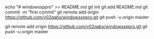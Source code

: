 ﻿echo "# windowsxppro" >> README.md
git init
git add README.md
git commit -m "first commit"
git remote add origin https://github.com/v02qabs/windowsxppro.git
git push -u origin master


git remote add origin https://github.com/v02qabs/windowsxppro.git
git push -u origin master

